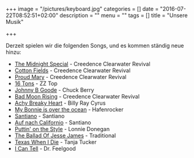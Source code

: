 +++
image = "/pictures/keyboard.jpg"
categories = []
date = "2016-07-22T08:52:51+02:00"
description = ""
menu = ""
tags = []
title = "Unsere Musik"

+++

Derzeit spielen wir die folgenden Songs, und es kommen ständig neue hinzu:
<!--more-->

 * [The Midnight Special](https://www.youtube.com/results?search_query=the+midnight+special) - Creedence Clearwater Revival
 * [Cotton Fields](https://www.youtube.com/results?search_query=cotton+fields) - Creedence Clearwater Revival
 * [Proud Mary](https://www.youtube.com/results?search_query=proud+mary) - Creedence Clearwater Revival
 * [16 Tons](https://www.youtube.com/results?search_query=16+tons+zz) - ZZ Top
 * [Johnny B Goode](https://www.youtube.com/results?search_query=johnny+b+good) - Chuck Berry
 * [Bad Moon Rising](https://www.youtube.com/results?search_query=bad+moon+rising) - Creedence Clearwater Revival
 * [Achy Breaky Heart](https://www.youtube.com/results?search_query=achy+breaky+heart) - Billy Ray Cyrus
 * [My Bonnie is over the ocean](https://www.youtube.com/results?search_query=bonnie+over+ocean) - Hafenrocker
 * [Santiano](https://www.youtube.com/results?search_query=santiano+santiano) - Santiano
 * [Auf nach Californio](https://www.youtube.com/results?search_query=californio+santiano) - Santiano
 * [Puttin' on the Style](https://www.youtube.com/results?search_query=puttin+style+donegan) - Lonnie Donegan
 * [The Ballad Of Jesse James](https://www.youtube.com/results?search_query=ballad+jessie+james) - Traditional
 * [Texas When I Die](https://www.youtube.com/results?search_query=texas+die+tucker) - Tanja Tucker
 * [I Can Tell](https://www.youtube.com/results?search_query=i+can+tell+feelgood) - Dr. Feelgood



